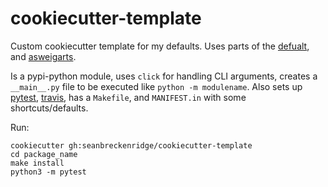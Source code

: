 # cookiecutter-template

Custom cookiecutter template for my defaults. Uses parts of the [defualt](https://github.com/audreyr/cookiecutter-pypackage), and [asweigarts](https://github.com/asweigart/cookiecutter-basicpythonproject).

Is a pypi-python module, uses `click` for handling CLI arguments, creates a `__main__.py` file to be executed like `python -m modulename`. Also sets up [pytest](https://docs.pytest.org/en/latest/), [travis](https://travis-ci.org/), has a `Makefile`, and `MANIFEST.in` with some shortcuts/defaults.

Run:

```
cookiecutter gh:seanbreckenridge/cookiecutter-template
cd package_name
make install
python3 -m pytest
```
